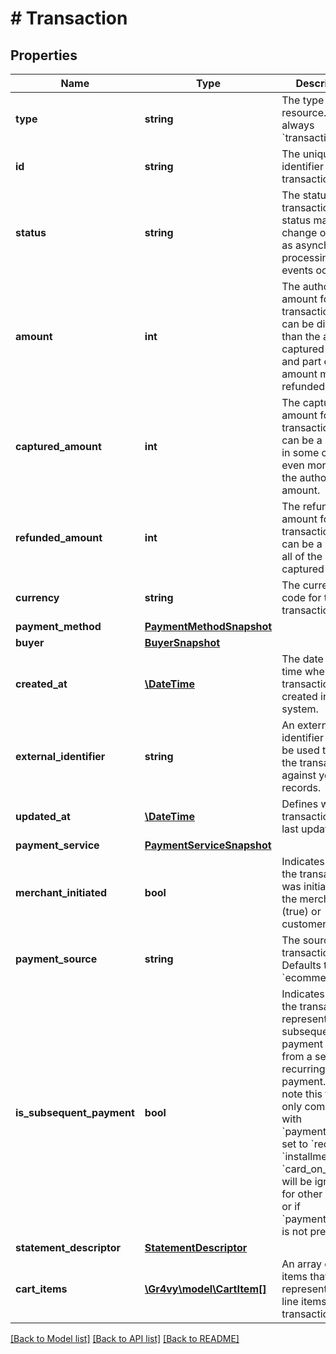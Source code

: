 # # Transaction

## Properties

Name | Type | Description | Notes
------------ | ------------- | ------------- | -------------
**type** | **string** | The type of this resource. Is always &#x60;transaction&#x60;. | [optional]
**id** | **string** | The unique identifier for this transaction. | [optional]
**status** | **string** | The status of the transaction. The status may change over time as asynchronous  processing events occur. | [optional]
**amount** | **int** | The authorized amount for this transaction. This can be different than the actual captured amount and part of this amount may be refunded. | [optional]
**captured_amount** | **int** | The captured amount for this transaction. This can be a part and in some cases even more than the authorized amount. | [optional]
**refunded_amount** | **int** | The refunded amount for this transaction. This can be a part or all of the captured amount. | [optional]
**currency** | **string** | The currency code for this transaction. | [optional]
**payment_method** | [**PaymentMethodSnapshot**](PaymentMethodSnapshot.md) |  | [optional]
**buyer** | [**BuyerSnapshot**](BuyerSnapshot.md) |  | [optional]
**created_at** | [**\DateTime**](\DateTime.md) | The date and time when this transaction was created in our system. | [optional]
**external_identifier** | **string** | An external identifier that can be used to match the transaction against your own records. | [optional]
**updated_at** | [**\DateTime**](\DateTime.md) | Defines when the transaction was last updated. | [optional]
**payment_service** | [**PaymentServiceSnapshot**](PaymentServiceSnapshot.md) |  | [optional]
**merchant_initiated** | **bool** | Indicates whether the transaction was initiated by the merchant (true) or customer (false). | [optional] [default to false]
**payment_source** | **string** | The source of the transaction. Defaults to &#x60;ecommerce&#x60;. | [optional]
**is_subsequent_payment** | **bool** | Indicates whether the transaction represents a subsequent payment coming from a setup recurring payment. Please note this flag is only compatible with &#x60;payment_source&#x60; set to &#x60;recurring&#x60;, &#x60;installment&#x60;, or &#x60;card_on_file&#x60; and will be ignored for other values or if &#x60;payment_source&#x60; is not present. | [optional] [default to false]
**statement_descriptor** | [**StatementDescriptor**](StatementDescriptor.md) |  | [optional]
**cart_items** | [**\Gr4vy\model\CartItem[]**](CartItem.md) | An array of cart items that represents the line items of a transaction. | [optional]

[[Back to Model list]](../../README.md#models) [[Back to API list]](../../README.md#endpoints) [[Back to README]](../../README.md)
